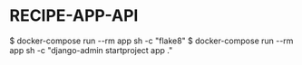 # RECIPE-APP-API

$ docker-compose run --rm app sh -c "flake8"
$ docker-compose run --rm app sh -c "django-admin startproject app ."